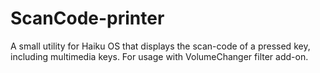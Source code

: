 # ScanCode-printer
A small utility for Haiku OS that displays the scan-code of a pressed key, including multimedia keys. For usage with VolumeChanger filter add-on.
